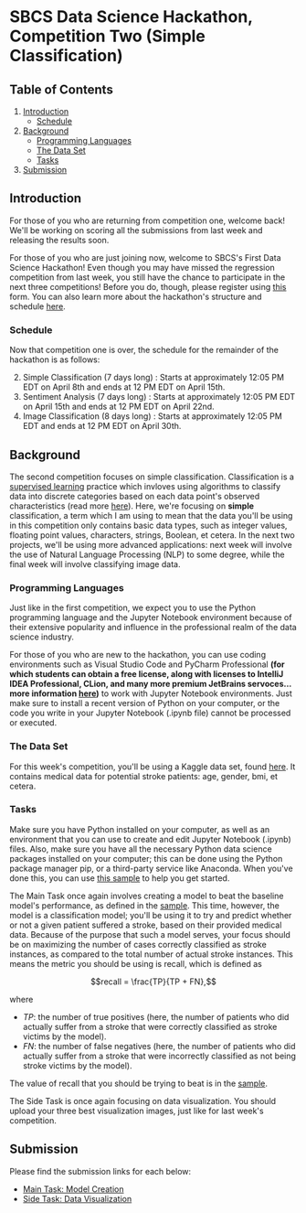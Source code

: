 # SBCS Data Science Hackathon, Competition Two (Simple Classification)

## Table of Contents

1. [Introduction](#introduction)
    - [Schedule](#schedule)
1. [Background](#background)
    - [Programming Languages](#programming-languages)
    - [The Data Set](#the-data-set)
    - [Tasks](#tasks)
1. [Submission](#submission)

## Introduction

For those of you who are returning from competition one, welcome back! We'll be working on scoring all the submissions from last week and releasing the results soon.

For those of you who are just joining now, welcome to SBCS's First Data Science Hackathon! Even though you may have missed the regression competition from last week, you still have the chance to participate in the next three competitions! Before you do, though, please register using [this](https://forms.gle/uMxTnndmVwWWEPZ2A) form. You can also learn more about the hackathon's structure and schedule [here](README-competition-one.md). 

### Schedule

Now that competition one is over, the schedule for the remainder of the hackathon is as follows:

2. Simple Classification (7 days long) : Starts at approximately 12:05 PM EDT on April 8th and ends at 12 PM EDT on April 15th. 
3. Sentiment Analysis (7 days long) : Starts at approximately 12:05 PM EDT on April 15th and ends at 12 PM EDT on April 22nd.
4. Image Classification (8 days long) : Starts at approximately 12:05 PM EDT and ends at 12 PM EDT on April 30th.

## Background

The second competition focuses on simple classification. Classification is a [supervised learning](https://en.wikipedia.org/wiki/Supervised_learning) practice which invloves using algorithms to classify data into discrete categories based on each data point's observed characteristics (read more [here](https://en.wikipedia.org/wiki/Statistical_classification)). Here, we're focusing on **simple** classification, a term which I am using to mean that the data you'll be using in this competition only contains basic data types, such as integer values, floating point values, characters, strings, Boolean, et cetera. In the next two projects, we'll be using more advanced applications: next week will involve the use of Natural Language Processing (NLP) to some degree, while the final week will involve classifying image data.

### Programming Languages

Just like in the first competition, we expect you to use the Python programming language and the Jupyter Notebook environment because of their extensive popularity and influence in the professional realm of the data science industry.

For those of you who are new to the hackathon, you can use coding environments such as Visual Studio Code and PyCharm Professional **(for which students can obtain a free license, along with licenses to IntelliJ IDEA Professional, CLion, and many more premium JetBrains servoces... more information [here](https://www.jetbrains.com/community/education/#students))** to work with Jupyter Notebook environments. Just make sure to install a recent version of Python on your computer, or the code you write in your Jupyter Notebook (.ipynb file) cannot be processed or executed.

### The Data Set

For this week's competition, you'll be using a Kaggle data set, found [here](https://www.kaggle.com/datasets/fedesoriano/stroke-prediction-dataset). It contains medical data for potential stroke patients: age, gender, bmi, et cetera.

### Tasks

Make sure you have Python installed on your computer, as well as an environment that you can use to create and edit Jupyter Notebook (.ipynb) files. Also, make sure you have all the necessary Python data science packages installed on your computer; this can be done using the Python package manager pip, or a third-party service like Anaconda. When you've done this, you can use [this sample](task-two-sample.ipynb) to help you get started.

The Main Task once again involves creating a model to beat the baseline model's performance, as defined in the [sample](task-two-sample.ipynb). This time, however, the model is a classification model; you'll be using it to try and predict whether or not a given patient suffered a stroke, based on their provided medical data. Because of the purpose that such a model serves, your focus should be on maximizing the number of cases correctly classified as stroke instances, as compared to the total number of actual stroke instances. This means the metric you should be using is recall, which is defined as

$$recall = \frac{TP}{TP + FN},$$

where 
  - $TP:$ the number of true positives (here, the number of patients who did actually suffer from a stroke that were correctly classified as stroke victims by the model).
  - $FN:$ the number of false negatives (here, the number of patients who did actually suffer from a stroke that were incorrectly classified as not being stroke victims by the model).

The value of recall that you should be trying to beat is in the [sample](task-two-sample.ipynb). 

The Side Task is once again focusing on data visualization. You should upload your three best visualization images, just like for last week's competition. 

## Submission 

Please find the submission links for each below:
  - [Main Task: Model Creation](https://forms.gle/WNCz2e3ocKqHttz99)
  - [Side Task: Data Visualization](https://forms.gle/3mCDNHboG7nBt4628)
